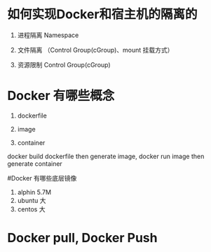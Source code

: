 # 如何实现Docker和宿主机的隔离的

1. 进程隔离 Namespace

2. 文件隔离 （Control Group(cGroup)、mount 挂载方式）

3. 资源限制 Control Group(cGroup)

# Docker 有哪些概念

1. dockerfile

2. image

3. container

docker build dockerfile then generate image, docker run image then generate container

#Docker 有哪些底层镜像

1. alphin 5.7M
2. ubuntu 大
3. centos 大

# Docker pull, Docker Push